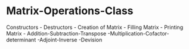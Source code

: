 # Matrix-Operations-Class
Constructors - Destructors - Creation of Matrix - Filling Matrix - Printing Matrix - Addition-Subtraction-Transpose -Multiplication-Cofactor- determinant -Adjoint-Inverse -Devision  
